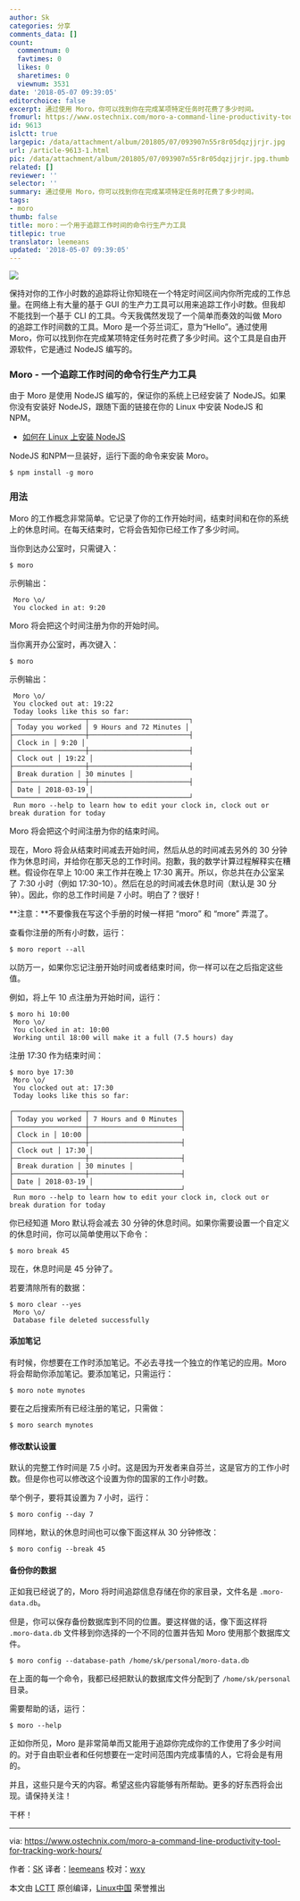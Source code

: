 ```yaml
---
author: Sk
categories: 分享
comments_data: []
count:
  commentnum: 0
  favtimes: 0
  likes: 0
  sharetimes: 0
  viewnum: 3531
date: '2018-05-07 09:39:05'
editorchoice: false
excerpt: 通过使用 Moro，你可以找到你在完成某项特定任务时花费了多少时间。
fromurl: https://www.ostechnix.com/moro-a-command-line-productivity-tool-for-tracking-work-hours/
id: 9613
islctt: true
largepic: /data/attachment/album/201805/07/093907n55r8r05dqzjjrjr.jpg
url: /article-9613-1.html
pic: /data/attachment/album/201805/07/093907n55r8r05dqzjjrjr.jpg.thumb.jpg
related: []
reviewer: ''
selector: ''
summary: 通过使用 Moro，你可以找到你在完成某项特定任务时花费了多少时间。
tags:
- moro
thumb: false
title: moro：一个用于追踪工作时间的命令行生产力工具
titlepic: true
translator: leemeans
updated: '2018-05-07 09:39:05'
---
```


![](/data/attachment/album/201805/07/093907n55r8r05dqzjjrjr.jpg)


保持对你的工作小时数的追踪将让你知晓在一个特定时间区间内你所完成的工作总量。在网络上有大量的基于 GUI 的生产力工具可以用来追踪工作小时数。但我却不能找到一个基于 CLI 的工具。今天我偶然发现了一个简单而奏效的叫做 Moro 的追踪工作时间数的工具。Moro 是一个芬兰词汇，意为“Hello”。通过使用 Moro，你可以找到你在完成某项特定任务时花费了多少时间。这个工具是自由开源软件，它是通过 NodeJS 编写的。


### Moro - 一个追踪工作时间的命令行生产力工具


由于 Moro 是使用 NodeJS 编写的，保证你的系统上已经安装了 NodeJS。如果你没有安装好 NodeJS，跟随下面的链接在你的 Linux 中安装 NodeJS 和 NPM。


* [如何在 Linux 上安装 NodeJS](https://www.ostechnix.com/install-node-js-linux/)


NodeJS 和NPM一旦装好，运行下面的命令来安装 Moro。



```
$ npm install -g moro

```

### 用法


Moro 的工作概念非常简单。它记录了你的工作开始时间，结束时间和在你的系统上的休息时间。在每天结束时，它将会告知你已经工作了多少时间。


当你到达办公室时，只需键入：



```
$ moro

```

示例输出：



```
 Moro \o/
 You clocked in at: 9:20

```

Moro 将会把这个时间注册为你的开始时间。


当你离开办公室时，再次键入：



```
$ moro

```

示例输出：



```
 Moro \o/
 You clocked out at: 19:22
 Today looks like this so far:
┌──────────────────┬─────────────────────────┐
│ Today you worked │ 9 Hours and 72 Minutes │
├──────────────────┼─────────────────────────┤
│ Clock in │ 9:20 │
├──────────────────┼─────────────────────────┤
│ Clock out │ 19:22 │
├──────────────────┼─────────────────────────┤
│ Break duration │ 30 minutes │
├──────────────────┼─────────────────────────┤
│ Date │ 2018-03-19 │
└──────────────────┴─────────────────────────┘
 Run moro --help to learn how to edit your clock in, clock out or break duration for today

```

Moro 将会把这个时间注册为你的结束时间。


现在，Moro 将会从结束时间减去开始时间，然后从总的时间减去另外的 30 分钟作为休息时间，并给你在那天总的工作时间。抱歉，我的数学计算过程解释实在糟糕。假设你在早上 10:00 来工作并在晚上 17:30 离开。所以，你总共在办公室呆了 7:30 小时（例如 17:30-10）。然后在总的时间减去休息时间（默认是 30 分钟）。因此，你的总工作时间是 7 小时。明白了？很好！


**注意：**不要像我在写这个手册的时候一样把 “moro” 和 “more” 弄混了。


查看你注册的所有小时数，运行：



```
$ moro report --all

```

以防万一，如果你忘记注册开始时间或者结束时间，你一样可以在之后指定这些值。


例如，将上午 10 点注册为开始时间，运行：



```
$ moro hi 10:00
 Moro \o/
 You clocked in at: 10:00
 Working until 18:00 will make it a full (7.5 hours) day

```

注册 17:30 作为结束时间：



```
$ moro bye 17:30
 Moro \o/
 You clocked out at: 17:30
 Today looks like this so far:

┌──────────────────┬───────────────────────┐
│ Today you worked │ 7 Hours and 0 Minutes │
├──────────────────┼───────────────────────┤
│ Clock in │ 10:00 │
├──────────────────┼───────────────────────┤
│ Clock out │ 17:30 │
├──────────────────┼───────────────────────┤
│ Break duration │ 30 minutes │
├──────────────────┼───────────────────────┤
│ Date │ 2018-03-19 │
└──────────────────┴───────────────────────┘
 Run moro --help to learn how to edit your clock in, clock out or break duration for today

```

你已经知道 Moro 默认将会减去 30 分钟的休息时间。如果你需要设置一个自定义的休息时间，你可以简单使用以下命令：



```
$ moro break 45

```

现在，休息时间是 45 分钟了。


若要清除所有的数据：



```
$ moro clear --yes
 Moro \o/
 Database file deleted successfully

```

#### 添加笔记


有时候，你想要在工作时添加笔记。不必去寻找一个独立的作笔记的应用。Moro 将会帮助你添加笔记。要添加笔记，只需运行：



```
$ moro note mynotes

```

要在之后搜索所有已经注册的笔记，只需做：



```
$ moro search mynotes

```

#### 修改默认设置


默认的完整工作时间是 7.5 小时。这是因为开发者来自芬兰，这是官方的工作小时数。但是你也可以修改这个设置为你的国家的工作小时数。


举个例子，要将其设置为 7 小时，运行：



```
$ moro config --day 7

```

同样地，默认的休息时间也可以像下面这样从 30 分钟修改：



```
$ moro config --break 45

```

#### 备份你的数据


正如我已经说了的，Moro 将时间追踪信息存储在你的家目录，文件名是 `.moro-data.db`。


但是，你可以保存备份数据库到不同的位置。要这样做的话，像下面这样将 `.moro-data.db` 文件移到你选择的一个不同的位置并告知 Moro 使用那个数据库文件。



```
$ moro config --database-path /home/sk/personal/moro-data.db

```

在上面的每一个命令，我都已经把默认的数据库文件分配到了 `/home/sk/personal` 目录。


需要帮助的话，运行：



```
$ moro --help

```

正如你所见，Moro 是非常简单而又能用于追踪你完成你的工作使用了多少时间的。对于自由职业者和任何想要在一定时间范围内完成事情的人，它将会是有用的。


并且，这些只是今天的内容。希望这些内容能够有所帮助。更多的好东西将会出现。请保持关注！


干杯！




---


via: <https://www.ostechnix.com/moro-a-command-line-productivity-tool-for-tracking-work-hours/>


作者：[SK](https://www.ostechnix.com/author/sk/) 译者：[leemeans](https://github.com/leemeans) 校对：[wxy](https://github.com/wxy)


本文由 [LCTT](https://github.com/LCTT/TranslateProject) 原创编译，[Linux中国](https://linux.cn/) 荣誉推出